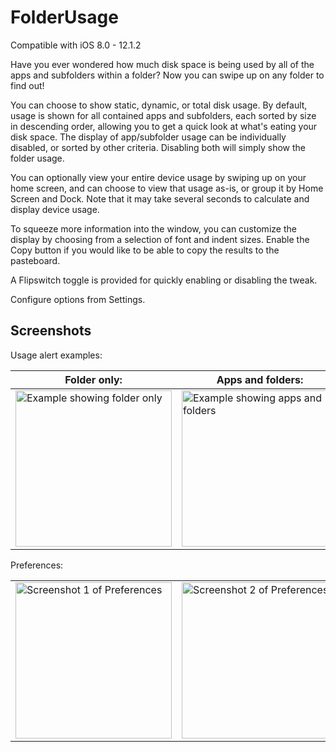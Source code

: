 # FolderUsage

Compatible with iOS 8.0 - 12.1.2

Have you ever wondered how much disk space is being used by all of the apps and subfolders within a folder? Now you can swipe up on any folder to find out!

You can choose to show static, dynamic, or total disk usage. By default, usage is shown for all contained apps and subfolders, each sorted by size in descending order, allowing you to get a quick look at what's eating your disk space. The display of app/subfolder usage can be individually disabled, or sorted by other criteria. Disabling both will simply show the folder usage.

You can optionally view your entire device usage by swiping up on your home screen, and can choose to view that usage as-is, or group it by Home Screen and Dock. Note that it may take several seconds to calculate and display device usage.

To squeeze more information into the window, you can customize the display by choosing from a selection of font and indent sizes. Enable the Copy button if you would like to be able to copy the results to the pasteboard.

A Flipswitch toggle is provided for quickly enabling or disabling the tweak.

Configure options from Settings.

## Screenshots

Usage alert examples:

| Folder only: | Apps and folders: | ... with counts: |
| --- | --- | --- |
| <img width="250" heigth="445" alt="Example showing folder only" src="../assets/screenshots/Example-4-FolderOnly.png"> | <img width="250" heigth="445" alt="Example showing apps and folders" src="../assets/screenshots/Example-1-Everything.png"> | <img width="250" heigth="445" alt="Example showing apps and folders, with counts" src="../assets/screenshots/Example-5-EverythingPlus.png"> |

Preferences:

| | |
| --- | --- |
| <img width="250" heigth="445" alt="Screenshot 1 of Preferences" src="../assets/screenshots/Preferences-1.png"> | <img width="250" heigth="445" alt="Screenshot 2 of Preferences" src="../assets/screenshots/Preferences-2.png"> |
